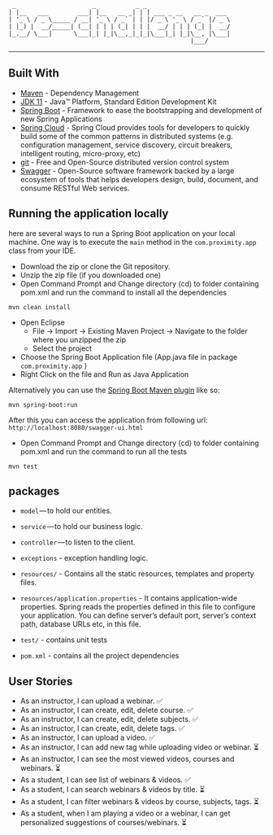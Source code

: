 ```
 _                     _           _ _                       
| |__   ___        ___| |__   __ _| | | ___ _ __   __ _  ___ 
| '_ \ / _ \_____ / __| '_ \ / _` | | |/ _ \ '_ \ / _` |/ _ \
| |_) |  __/_____| (__| | | | (_| | | |  __/ | | | (_| |  __/
|_.__/ \___|      \___|_| |_|\__,_|_|_|\___|_| |_|\__, |\___|
                                                  |___/      

```
<hr>

## Built With

* 	[Maven](https://maven.apache.org/) - Dependency Management
* 	[JDK 11](http://www.oracle.com/technetwork/java/javase/downloads/jdk8-downloads-2133151.html) - Java™ Platform, Standard Edition Development Kit 
* 	[Spring Boot](https://spring.io/projects/spring-boot) - Framework to ease the bootstrapping and development of new Spring Applications
*   [Spring Cloud](https://spring.io/projects/spring-cloud) - Spring Cloud provides tools for developers to quickly build some of the common patterns in distributed systems (e.g. configuration management, service discovery, circuit breakers, intelligent routing, micro-proxy, etc)
* 	[git](https://git-scm.com/) - Free and Open-Source distributed version control system 
* 	[Swagger](https://swagger.io/) - Open-Source software framework backed by a large ecosystem of tools that helps developers design, build, document, and consume RESTful Web services.
   

## Running the application locally

here are several ways to run a Spring Boot application on your local machine. One way is to execute the `main` method in the `com.proximity.app` class from your IDE.

- Download the zip or clone the Git repository.
- Unzip the zip file (if you downloaded one)
- Open Command Prompt and Change directory (cd) to folder containing pom.xml and run the command to install all the dependencies
```
mvn clean install
```
- Open Eclipse 
   - File -> Import -> Existing Maven Project -> Navigate to the folder where you unzipped the zip
   - Select the project
- Choose the Spring Boot Application file (App.java file in  package `com.proximity.app` )
- Right Click on the file and Run as Java Application


Alternatively you can use the [Spring Boot Maven plugin](https://docs.spring.io/spring-boot/docs/current/reference/html/build-tool-plugins-maven-plugin.html) like so:

```shell
mvn spring-boot:run
```

After this you can access the application from following url:
```http://localhost:8080/swagger-ui.html```


- Open Command Prompt and Change directory (cd) to folder containing pom.xml and run the command to run all the tests
```
mvn test
```
    

## packages

- `model` — to hold our entities.
- `service` — to hold our business logic.
- `controller` — to listen to the client.
- `exceptions` - exception handling logic.
- `resources/` - Contains all the static resources, templates and property files.
- `resources/application.properties` - It contains application-wide properties. Spring reads the properties defined in this file to configure your application. You can define server’s default port, server’s context path, database URLs etc, in this file.

- `test/` - contains unit tests

- `pom.xml` - contains all the project dependencies


## User Stories
- As an instructor, I can upload a webinar. :white_check_mark:
- As an instructor, I can create, edit, delete course. :white_check_mark:
- As an instructor, I can create, edit, delete subjects. :white_check_mark:
- As an instructor, I can create, edit, delete tags. :white_check_mark:
- As an instructor, I can upload a video. :white_check_mark:
- As an instructor, I can add new tag while uploading video or webinar. :hourglass_flowing_sand:
- As an instructor, I can see the most viewed videos, courses and webinars. :hourglass_flowing_sand:
- As a student, I can see list of webinars & videos. :white_check_mark:
- As a student, I can search webinars & videos by title. :hourglass_flowing_sand:
- As a student, I can filter webinars & videos by course, subjects, tags. :hourglass_flowing_sand:
- As a student, when I am playing a video or a webinar, I can get personalized suggestions of courses/webinars. :hourglass_flowing_sand: